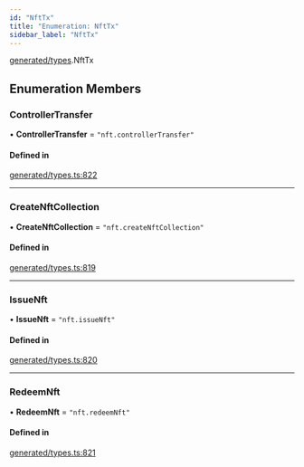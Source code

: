 ```yaml
---
id: "NftTx"
title: "Enumeration: NftTx"
sidebar_label: "NftTx"
---
```


[generated/types](../../../../modules/Generated/Types/Types.md).NftTx

## Enumeration Members

### ControllerTransfer

• **ControllerTransfer** = ``"nft.controllerTransfer"``

#### Defined in

[generated/types.ts:822](https://github.com/PolymeshAssociation/polymesh-sdk/blob/8a9e72221/src/generated/types.ts#L822)

___

### CreateNftCollection

• **CreateNftCollection** = ``"nft.createNftCollection"``

#### Defined in

[generated/types.ts:819](https://github.com/PolymeshAssociation/polymesh-sdk/blob/8a9e72221/src/generated/types.ts#L819)

___

### IssueNft

• **IssueNft** = ``"nft.issueNft"``

#### Defined in

[generated/types.ts:820](https://github.com/PolymeshAssociation/polymesh-sdk/blob/8a9e72221/src/generated/types.ts#L820)

___

### RedeemNft

• **RedeemNft** = ``"nft.redeemNft"``

#### Defined in

[generated/types.ts:821](https://github.com/PolymeshAssociation/polymesh-sdk/blob/8a9e72221/src/generated/types.ts#L821)

